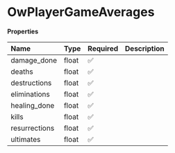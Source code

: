 # OwPlayerGameAverages

**Properties**

| Name          | Type  | Required | Description |
| :------------ | :---- | :------- | :---------- |
| damage_done   | float | ✅       |             |
| deaths        | float | ✅       |             |
| destructions  | float | ✅       |             |
| eliminations  | float | ✅       |             |
| healing_done  | float | ✅       |             |
| kills         | float | ✅       |             |
| resurrections | float | ✅       |             |
| ultimates     | float | ✅       |             |

<!-- This file was generated by liblab | https://liblab.com/ -->
